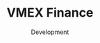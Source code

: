 ---
#preview
id: 3
slug: vmex-finance
title: VMEX Finance
image: /img/works/vmex/preview.jpg
category: BLOCKCHAIN
date: Development

#params
layout: "default"

#full details
demoLink: "https://vmex.finance"
introTitle: "VMEX <span class=\"mil-thin\">Finance</span>"
fullImage: /img/works/vmex/preview.jpg
details:
    - label: "Client"
      value: "Volatile Labs, LLC."

    - label: "Date"
      value: "April 2023 - Present"

    - label: "Services"
      value: "Development, Design & Consulting"

description:
    enabled: 1
    title: "Next-Generation Lending & Borrowing Protocol"
    content: "
      <p>Lorem ipsum dolor sit amet, consectetur adipiscing elit, sed do eiusmod tempor incididunt ut labore et dolore magna aliqua. Ut enim ad minim veniam, quis nostrud exercitation ullamco laboris nisi ut aliquip ex ea commodo consequat.</p>
      <p>Duis aute irure dolor in reprehenderit in voluptate velit esse cillum dolore eu fugiat nulla pariatur. Excepteur sint occaecat cupidatat non proident, sunt in culpa qui officia deserunt mollit anim id est laborum.</p>
    "

gallery: 
    enabled: 1
    items:
        - image: /img/works/vmex/1.jpg
          alt: "image"

        - image: /img/works/vmex/2.jpg
          alt: "image"

        - image: /img/works/vmex/3.jpg
          alt: "image"
---